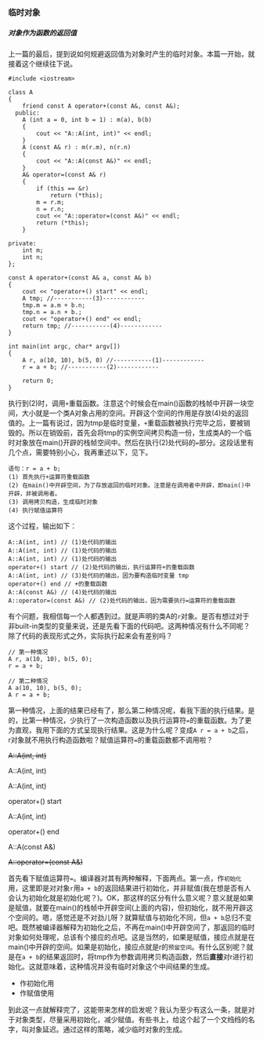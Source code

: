 ### 临时对象

##### 对象作为函数的返回值
上一篇的最后，提到说如何规避返回值为对象时产生的临时对象。本篇一开始，就接着这个继续往下说。
    
    #include <iostream>
    
    class A
    {
        friend const A operator+(const A&, const A&);
      public:
        A (int a = 0, int b = 1) : m(a), b(b)
        {
            cout << "A::A(int, int)" << endl;
        }
        A (const A& r) : m(r.m), n(r.n)
        {
            cout << "A::A(const A&)" << endl;
        }
        A& operator=(const A& r)
        {
            if (this == &r)
                return (*this);
            m = r.m;
            n = r.n;
            cout << "A::operator=(const A&)" << endl;
            return (*this);
        }
    
    private:
        int m;
        int n;
    };
    
    const A operator+(const A& a, const A& b)
    {
        cout << "operator+() start" << endl;
        A tmp; //-----------(3)------------
        tmp.m = a.m + b.n;
        tmp.n = a.n + b.;
        cout << "operator+() end" << endl;
        return tmp; //-----------(4)------------
    }
    
    int main(int argc, char* argv[])
    {
        A r, a(10, 10), b(5, 0) //-----------(1)------------
        r = a + b; //-----------(2)------------
        
        return 0;
    }
执行到(2)时，调用`+`重载函数。注意这个时候会在main()函数的栈帧中开辟一块空间，大小就是一个类A对象占用的空间。开辟这个空间的作用是存放(4)处的返回值的。上一篇有说过，因为tmp是临时变量，`+`重载函数被执行完毕之后，要被销毁的。所以在销毁前，首先会将tmp的实例空间拷贝构造一份，生成类A的一个临时对象放在main()开辟的栈帧空间中。然后在执行(2)处代码的`=`部分。这段话里有几个点，需要特别小心，我再重述以下，见下。

    语句：r = a + b;
    (1) 首先执行+运算符重载函数
    (2) 在main()中开辟空间，为了存放返回的临时对象。注意是在调用者中开辟，即main()中开辟，非被调用者。
    (3) 调用拷贝构造，生成临时对象
    (4) 执行赋值运算符
这个过程，输出如下：

    A::A(int, int) // (1)处代码的输出
    A::A(int, int) // (1)处代码的输出
    A::A(int, int) // (1)处代码的输出
    operator+() start // (2)处代码的输出，执行运算符+的重载函数
    A::A(int, int) // (3)处代码的输出，因为要构造临时变量 tmp
    operator+() end // +的重载函数
    A::A(const A&) // (4)处代码的输出
    A::operator=(const A&) // (2)处代码的输出，因为需要执行=运算符的重载函数
有个问题，我相信每一个人都遇到过。就是声明的类A的`r`对象。是否有想过对于非built-in类型的变量来说，还是先看下面的代码吧。这两种情况有什么不同呢？除了代码的表现形式之外，实际执行起来会有差别吗？

    // 第一种情况
    A r, a(10, 10), b(5, 0); 
    r = a + b;
    
    // 第二种情况
    A a(10, 10), b(5, 0);
    A r = a + b;
第一种情况，上面的结果已经有了，那么第二种情况呢，看我下面的执行结果。是的，比第一种情况，少执行了一次构造函数以及执行运算符`=`的重载函数。为了更为直观，我用下面的方式呈现执行结果。这是为什么呢？变成`A r = a + b`之后，r对象就不用执行构造函数啦？赋值运算符`=`的重载函数都不调用啦？

  ~~A::A(int, int)~~
  
  A::A(int, int)
  
  A::A(int, int)
  
  operator+() start
  
  A::A(int, int)
  
  operator+() end
  
  A::A(const A&)
  
  ~~A::operator=(const A&)~~

首先看下赋值运算符`=`。编译器对其有两种解释，下面两点。第一点，作`初始化`用，这里即是对对象`r`用`a + b`的返回结果进行初始化，并非赋值(我在想是否有人会认为初始化就是初始化呢？)。OK，那这样的区分有什么意义呢？意义就是如果是赋值，就要在main()的栈帧中开辟空间(上面的内容)，但初始化，就不用开辟这个空间的。嗯，感觉还是不对劲儿呀？就算赋值与初始化不同，但`a + b`总归不变吧。既然被编译器解释为初始化之后，不再在main()中开辟空间了，那返回的临时对象如何处理呢，总该有个接应的点吧。这是当然的，如果是赋值，接应点就是在main()中开辟的空间。如果是初始化，接应点就是r的`预留空间`。有什么区别呢？就是在`a + b`的结果返回时，将tmp作为参数调用拷贝构造函数，然后**直接**对r进行初始化。这就意味着，这种情况并没有临时对象这个中间结果的生成。
  * 作初始化用
  * 作赋值使用

到此这一点就解释完了，这能带来怎样的启发呢？我认为至少有这么一条，就是对于对象类型，尽量采用初始化，减少赋值。有些书上，给这个起了一个文绉绉的名字，叫对象延迟。通过这样的策略，减少临时对象的生成。

